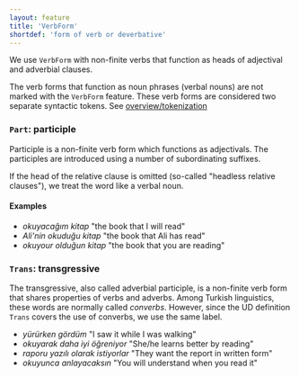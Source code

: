 ```yaml
---
layout: feature
title: 'VerbForm'
shortdef: 'form of verb or deverbative'
---
```


We use `VerbForm` with non-finite verbs that function as heads of adjectival and adverbial clauses.

The verb forms that function as noun phrases (verbal nouns) are not marked with the `VerbForm` feature.
These verb forms are considered two separate syntactic tokens.
See [overview/tokenization]()

### `Part`: participle

Participle is a non-finite verb form which functions as adjectivals.
The participles are introduced using a number of subordinating suffixes.

If the head of the relative clause is omitted (so-called "headless relative clauses"),
we treat the word like a verbal noun.


#### Examples

- _okuyacağım kitap_ "the book that I will read"
- _Ali'nin okuduğu kitap_ "the book that Ali has read"
- _okuyour olduğun kitap_ "the book that you are reading"

### `Trans`: transgressive

The transgressive, also called adverbial participle,
is a non-finite verb form that shares properties of verbs and adverbs.
Among Turkish linguistics, these words are normally called _converbs_.
However, since the UD definition `Trans` covers the use of converbs,
we use the same label.

- _yürürken gördüm_ "I saw it while I was walking"
- _okuyarak daha iyi öğreniyor_ "She/he learns better by reading"
- _raporu yazılı olarak istiyorlar_ "They want the report in written form"
- _okuyunca anlayacaksın_ "You will understand when you read it"
